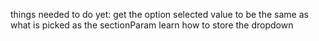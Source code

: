 things needed to do yet:
get the option selected value to be the same as what is picked as the sectionParam
learn how to store the dropdown
